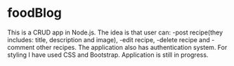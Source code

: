 # foodBlog
This is a CRUD app in Node.js.
The idea is that user can:
-post recipe(they includes: title, description and image),
-edit recipe,
-delete recipe and
-comment other recipes.
The application also has authentication system.
For styling I have used CSS and Bootstrap.
Application is still in progress.
